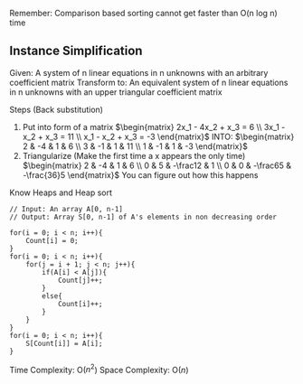 Remember: 
Comparison based sorting cannot get faster than O(n log n) time

## Instance Simplification
Given: A system of n linear equations in n unknowns with an arbitrary coefficient matrix
Transform to: An equivalent system of n linear equations in n unknowns with an upper triangular coefficient matrix

Steps (Back substitution)
1. Put into form of a matrix
	$\begin{matrix} 2x_1 - 4x_2 + x_3 = 6 \\ 3x_1 - x_2 + x_3 = 11 \\ x_1 - x_2 + x_3 = -3 \end{matrix}$
	INTO:
	$\begin{matrix} 2 & -4 & 1 & 6 \\ 3 & -1 & 1 & 11 \\ 1 & -1 & 1 & -3 \end{matrix}$
2. Triangularize (Make the first time a x appears the only time)
	$\begin{matrix} 2 & -4 & 1 & 6 \\ 0 & 5 & -\frac12 & 1 \\ 0 & 0 & -\frac65 & -\frac{36}5 \end{matrix}$
	You can figure out how this happens

Know Heaps and Heap sort

```psudo
// Input: An array A[0, n-1]
// Output: Array S[0, n-1] of A's elements in non decreasing order

for(i = 0; i < n; i++){
	Count[i] = 0;
}
for(i = 0; i < n; i++){
	for(j = i + 1; j < n; j++){
		if(A[i] < A[j]){
			Count[j]++;
		}
		else{
			Count[i]++;
		}
	}
}
for(i = 0; i < n; i++){
	S[Count[i]] = A[i];
}
```

Time Complexity: O($n^2$)
Space Complexity: O($n$)


